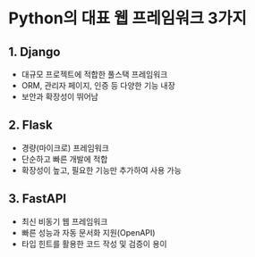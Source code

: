 # Python의 대표 웹 프레임워크 3가지

## 1. Django
- 대규모 프로젝트에 적합한 풀스택 프레임워크
- ORM, 관리자 페이지, 인증 등 다양한 기능 내장
- 보안과 확장성이 뛰어남

## 2. Flask
- 경량(마이크로) 프레임워크
- 단순하고 빠른 개발에 적합
- 확장성이 높고, 필요한 기능만 추가하여 사용 가능

## 3. FastAPI
- 최신 비동기 웹 프레임워크
- 빠른 성능과 자동 문서화 지원(OpenAPI)
- 타입 힌트를 활용한 코드 작성 및 검증이 용이 